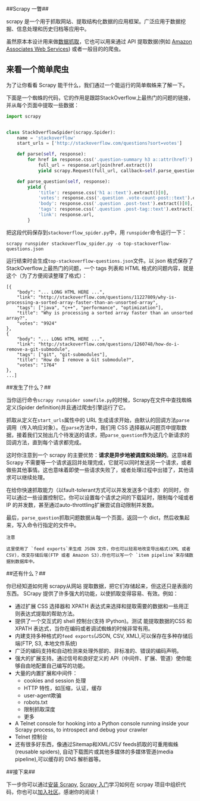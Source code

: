##Scrapy 一瞥##

scrapy 是一个用于抓取网站、提取结构化数据的应用框架。广泛应用于数据挖掘、信息处理和历史归档等应用中。

虽然原本本设计用来做[数据抓取](http://en.wikipedia.org/wiki/Web_scraping)，它也可以用来通过 API 提取数据(例如 [Amazon Associates Web Services](http://aws.amazon.com/associates/)) 或者一般目的的爬虫。

## 来看一个简单爬虫 ##

为了让你看看 Scrapy 能干什么，我们通过一个能运行的简单蜘蛛来了解一下。

下面是一个蜘蛛的代码，它的作用是跟踪StackOverflow上最热门的问题的链接，并从每个页面中提取一些数据：

```python
import scrapy


class StackOverflowSpider(scrapy.Spider):
    name = 'stackoverflow'
    start_urls = ['http://stackoverflow.com/questions?sort=votes']

    def parse(self, response):
        for href in response.css('.question-summary h3 a::attr(href)'):
            full_url = response.urljoin(href.extract())
            yield scrapy.Request(full_url, callback=self.parse_question)

    def parse_question(self, response):
        yield {
            'title': response.css('h1 a::text').extract()[0],
            'votes': response.css('.question .vote-count-post::text').extract()[0],
            'body': response.css('.question .post-text').extract()[0],
            'tags': response.css('.question .post-tag::text').extract(),
            'link': response.url,
        }
```

把这段代码保存到`stackoverflow_spider.py`中，用 `runspider`命令运行一下：

```shell
scrapy runspider stackoverflow_spider.py -o top-stackoverflow-questions.json
```

运行结束时会生成`top-stackoverflow-questions.json`文件。以 json 格式保存了StackOverflow上最热门的问题，一个 tags 列表和 HTML 格式的问题内容，就是这个（为了方便阅读整理了格式）：

```
[{
    "body": "... LONG HTML HERE ...",
    "link": "http://stackoverflow.com/questions/11227809/why-is-processing-a-sorted-array-faster-than-an-unsorted-array",
    "tags": ["java", "c++", "performance", "optimization"],
    "title": "Why is processing a sorted array faster than an unsorted array?",
    "votes": "9924"
},
{
    "body": "... LONG HTML HERE ...",
    "link": "http://stackoverflow.com/questions/1260748/how-do-i-remove-a-git-submodule",
    "tags": ["git", "git-submodules"],
    "title": "How do I remove a Git submodule?",
    "votes": "1764"
},
...]
```

##发生了什么？##

当你运行命令`scrapy runspider somefile.py`的时候，Scrapy在文件中查找蜘蛛定义(Spider definition)并且通过爬虫引擎运行了它。


抓取从定义在`start_urls`属性中的 URL 生成请求开始，由默认的回调方法`parse`调用（传入响应对象）。在`parse`方法中，我们用 CSS 选择器从问题页中提取数据，接着我们又抛出几个待发送的请求，把`parse_question`作为这几个新请求的回调方法，直到每个请求都完成。

这时你注意到一个 scrapy 的主要优势：**请求是异步地被调度和处理的**。这意味着 Scrapy 不需要等一个请求返回并处理完成，它就可以同时发送另一个请求，或者做些其他事情。这也意味着即使一些请求失败了，或者处理过程中出错了，其他请求可以继续处理。

在给你快速抓取能力（以fault-tolerant方式可以并发发送多个请求）的同时，你可以通过一些设置控制它。你可以设置每个请求之间的下载延时，限制每个域或者 IP 的并发数，甚至通过auto-throttling扩展尝试自动限制并发数。

最后，`parse_question`抓取问题数据从每一个页面，返回一个 dict，然后收集起来，写入命令行指定的文件中。

    注意
    
    这里使用了 `feed exports`来生成 JSON 文件，你也可以轻易地改变导出格式(XML 或者 CSV)，改变存储后端(FTP 或者 Amazon S3).你也可以写一个 `item pipeline`来存储数据到数据库中。

##还有什么？##

你已经知道如何用 scrapy从网站 提取数据，把它们存储起来，但这还只是表面的东西。 SCrapy 提供了许多强大的功能，以使抓取变得容易、有效。例如：

- 通过扩展 CSS 选择器和 XPATH 表达式来选择和提取需要的数据和一些用正则表达式提取的帮助方法。
- 提供了一个交互式的 shell 控制台(支持 IPython)。测试 能提取数据的CSS 和 XPATH 表达式，当你在编码或者调试蜘蛛的时候非常有用。
- 内建支持多种格式的`feed exports`(JSON, CSV, XML),可以保存在多种存储后端(FTP, S3, 本地文件系统)
- 广泛的编码支持和自动检测来处理外部的、非标准的、错误的编码声明。
- 强大的扩展支持。通过信号和良好定义的 API（中间件、扩展、管道）使你能够自由地配置自己编写的功能。
- 大量的内置扩展和中间件：
    - cookies and session 处理
    - HTTP 特性，如压缩，认证，缓存
    - user-agent欺骗
    - robots.txt
    - 限制抓取深度
    - 更多
- A Telnet console for hooking into a Python console running inside your Scrapy process, to introspect and debug your crawler
- Telnet 控制台
- 还有很多好东西，像通过Sitemap和XML/CSV feeds抓取的可重用蜘蛛(reusable spiders), 自动下载图片或其他多媒体的多媒体管道(media pipeline),可以缓存的 DNS 解析器等。

##接下来##

下一步你可以通过[安装 Scrapy](intro/install.md), [Scrapy 入门](intro/tutorial.md)学习如何在 scrpay 项目中组织代码，你也可以[加入社区](http://scrapy.org/community/)。感谢你的阅读！



 





